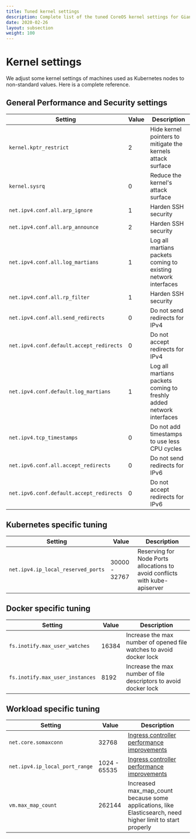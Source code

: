 ```yaml
---
title: Tuned kernel settings
description: Complete list of the tuned CoreOS kernel settings for Giant Swarm clusters.
date: 2020-02-26
layout: subsection
weight: 100
---
```


# Kernel settings

We adjust some kernel settings of machines used as Kubernetes nodes to non-standard values. Here is a complete reference.

## General Performance and Security settings

| Setting                                  | Value         | Description                                                         |
| ---                                      | ---           | ---                                                                 |
| `kernel.kptr_restrict`                   | 2             | Hide kernel pointers to mitigate the kernels attack surface         |
| `kernel.sysrq`                           | 0             | Reduce the kernel's attack surface                                  |
| `net.ipv4.conf.all.arp_ignore`           | 1             | Harden SSH security                                                 |
| `net.ipv4.conf.all.arp_announce`         | 2             | Harden SSH security                                                 |  
| `net.ipv4.conf.all.log_martians`         | 1             | Log all martians packets coming to existing network interfaces      |
| `net.ipv4.conf.all.rp_filter`            | 1             | Harden SSH security                                                 |
| `net.ipv4.conf.all.send_redirects`       | 0             | Do not send redirects for IPv4                                      |
| `net.ipv4.conf.default.accept_redirects` | 0             | Do not accept redirects for IPv4                                    |
| `net.ipv4.conf.default.log_martians`     | 1             | Log all martians packets coming to freshly added network interfaces |
| `net.ipv4.tcp_timestamps`                | 0             | Do not add timestamps to use less CPU cycles                        |
| `net.ipv6.conf.all.accept_redirects`     | 0             | Do not send redirects for IPv6                                      |
| `net.ipv6.conf.default.accept_redirects` | 0             | Do not accept redirects for IPv6                                    |

## Kubernetes specific tuning

| Setting                             | Value         | Description                                                                 |
| ---                                | ---           | ---                                                                         |
| `net.ipv4.ip_local_reserved_ports` | 30000 - 32767 | Reserving for Node Ports allocations to avoid conflicts with kube-apiserver |

## Docker specific tuning

| Setting                         | Value         | Description                                                         |
| ---                             | ---           | ---                                                                 |
| `fs.inotify.max_user_watches`   | 16384         | Increase the max number of opened file watches to avoid docker lock |
| `fs.inotify.max_user_instances` | 8192          | Increase the max number of file descriptors to avoid docker lock    |

## Workload specific tuning

| Setting                        | Value        | Description                                                                                                |
| ---                            | ---          | ---                                                                                                        |
| `net.core.somaxconn`           | 32768        | [Ingress controller performance improvements](https://github.com/kubernetes/ingress-nginx/issues/1939)     |
| `net.ipv4.ip_local_port_range` | 1024 - 65535 | [Ingress controller performance improvements](https://github.com/kubernetes/ingress-nginx/issues/1939)     |
| `vm.max_map_count`             | 262144       | Increased max_map_count because some applications, like Elasticsearch, need higher limit to start properly |
